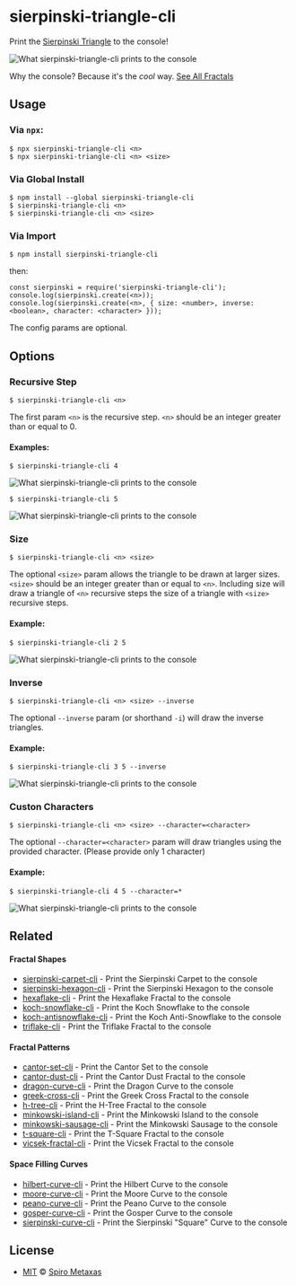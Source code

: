 # sierpinski-triangle-cli
Print the [Sierpinski Triangle](https://en.wikipedia.org/wiki/Sierpi%C5%84ski_triangle) to the console!  

![What sierpinski-triangle-cli prints to the console](https://raw.githubusercontent.com/spirometaxas/sierpinski-triangle-cli/main/img/sierpinski-triangle-6.png)

Why the console?  Because it's the *cool* way.  [See All Fractals](https://spirometaxas.com/projects/fractals-cli)

## Usage
### Via `npx`:
```
$ npx sierpinski-triangle-cli <n>
$ npx sierpinski-triangle-cli <n> <size>
```

### Via Global Install
```
$ npm install --global sierpinski-triangle-cli
$ sierpinski-triangle-cli <n>
$ sierpinski-triangle-cli <n> <size>
```

### Via Import
```
$ npm install sierpinski-triangle-cli
```
then:
```
const sierpinski = require('sierpinski-triangle-cli');
console.log(sierpinski.create(<n>));
console.log(sierpinski.create(<n>, { size: <number>, inverse: <boolean>, character: <character> }));
```
The config params are optional.

## Options
### Recursive Step  
```
$ sierpinski-triangle-cli <n>
```
The first param `<n>` is the recursive step.  `<n>` should be an integer greater than or equal to 0.

#### Examples:
```
$ sierpinski-triangle-cli 4
```
![What sierpinski-triangle-cli prints to the console](https://raw.githubusercontent.com/spirometaxas/sierpinski-triangle-cli/main/img/sierpinski-triangle-4.png)

```
$ sierpinski-triangle-cli 5
```
![What sierpinski-triangle-cli prints to the console](https://raw.githubusercontent.com/spirometaxas/sierpinski-triangle-cli/main/img/sierpinski-triangle-5.png)

### Size
```
$ sierpinski-triangle-cli <n> <size>
```
The optional `<size>` param allows the triangle to be drawn at larger sizes.  `<size>` should be an integer greater than or equal to `<n>`.  Including size will draw a triangle of `<n>` recursive steps the size of a triangle with `<size>` recursive steps.  

#### Example:
```
$ sierpinski-triangle-cli 2 5
```
![What sierpinski-triangle-cli prints to the console](https://raw.githubusercontent.com/spirometaxas/sierpinski-triangle-cli/main/img/sierpinski-triangle-2-5.png)

### Inverse
```
$ sierpinski-triangle-cli <n> <size> --inverse
```
The optional `--inverse` param (or shorthand `-i`) will draw the inverse triangles.  

#### Example:
```
$ sierpinski-triangle-cli 3 5 --inverse
```
![What sierpinski-triangle-cli prints to the console](https://raw.githubusercontent.com/spirometaxas/sierpinski-triangle-cli/main/img/sierpinski-triangle-3-5-inverse.png)

### Custon Characters
```
$ sierpinski-triangle-cli <n> <size> --character=<character>
```
The optional `--character=<character>` param will draw triangles using the provided character.  (Please provide only 1 character)  

#### Example:
```
$ sierpinski-triangle-cli 4 5 --character=*
```
![What sierpinski-triangle-cli prints to the console](https://raw.githubusercontent.com/spirometaxas/sierpinski-triangle-cli/main/img/sierpinski-triangle-4-5-character.png)

## Related

#### Fractal Shapes
- [sierpinski-carpet-cli](https://www.npmjs.com/package/sierpinski-carpet-cli) - Print the Sierpinski Carpet to the console
- [sierpinski-hexagon-cli](https://www.npmjs.com/package/sierpinski-hexagon-cli) - Print the Sierpinski Hexagon to the console
- [hexaflake-cli](https://www.npmjs.com/package/hexaflake-cli) - Print the Hexaflake Fractal to the console
- [koch-snowflake-cli](https://www.npmjs.com/package/koch-snowflake-cli) - Print the Koch Snowflake to the console
- [koch-antisnowflake-cli](https://www.npmjs.com/package/koch-antisnowflake-cli) - Print the Koch Anti-Snowflake to the console
- [triflake-cli](https://www.npmjs.com/package/triflake-cli) - Print the Triflake Fractal to the console


#### Fractal Patterns
- [cantor-set-cli](https://www.npmjs.com/package/cantor-set-cli) - Print the Cantor Set to the console
- [cantor-dust-cli](https://www.npmjs.com/package/cantor-dust-cli) - Print the Cantor Dust Fractal to the console
- [dragon-curve-cli](https://www.npmjs.com/package/dragon-curve-cli) - Print the Dragon Curve to the console
- [greek-cross-cli](https://www.npmjs.com/package/greek-cross-cli) - Print the Greek Cross Fractal to the console
- [h-tree-cli](https://www.npmjs.com/package/h-tree-cli) - Print the H-Tree Fractal to the console
- [minkowski-island-cli](https://www.npmjs.com/package/minkowski-island-cli) - Print the Minkowski Island to the console
- [minkowski-sausage-cli](https://www.npmjs.com/package/minkowski-sausage-cli) - Print the Minkowski Sausage to the console
- [t-square-cli](https://www.npmjs.com/package/t-square-cli) - Print the T-Square Fractal to the console
- [vicsek-fractal-cli](https://www.npmjs.com/package/vicsek-fractal-cli) - Print the Vicsek Fractal to the console


#### Space Filling Curves
- [hilbert-curve-cli](https://www.npmjs.com/package/hilbert-curve-cli) - Print the Hilbert Curve to the console
- [moore-curve-cli](https://www.npmjs.com/package/moore-curve-cli) - Print the Moore Curve to the console
- [peano-curve-cli](https://www.npmjs.com/package/peano-curve-cli) - Print the Peano Curve to the console
- [gosper-curve-cli](https://www.npmjs.com/package/gosper-curve-cli) - Print the Gosper Curve to the console
- [sierpinski-curve-cli](https://www.npmjs.com/package/sierpinski-curve-cli) - Print the Sierpinski "Square" Curve to the console

## License
- [MIT](https://github.com/spirometaxas/sierpinski-triangle-cli/blob/main/LICENSE) &copy; [Spiro Metaxas](https://spirometaxas.com)